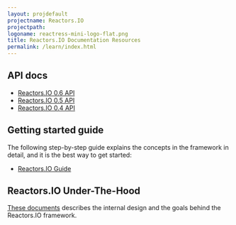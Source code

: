 ```yaml
---
layout: projdefault
projectname: Reactors.IO
projectpath: 
logoname: reactress-mini-logo-flat.png
title: Reactors.IO Documentation Resources
permalink: /learn/index.html
---
```



## API docs

- [Reactors.IO 0.6 API](http://storm-enroute.com/apidocs/reactors/0.6-SNAPSHOT/api)
- [Reactors.IO 0.5 API](http://storm-enroute.com/apidocs/reactive-collections/0.5/api)
- [Reactors.IO 0.4 API](http://storm-enroute.com/apidocs/reactive-collections/0.4/api)


## Getting started guide

The following step-by-step guide explains the concepts in the framework in detail,
and it is the best way to get started:

- [Reactors.IO Guide](http://storm-enroute.com/tutorialdocs/reactors/)


## Reactors.IO Under-The-Hood

[These documents](/under-the-hood/) describes the internal design and the goals behind
the Reactors.IO framework.
